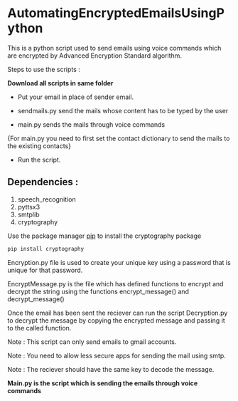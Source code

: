 # AutomatingEncryptedEmailsUsingPython
This is a python script used to send emails using voice commands which are encrypted by Advanced Encryption Standard algorithm.

Steps to use the scripts :

**Download all scripts in same folder**

* Put your email in place of sender email.

* sendmails.py send the mails whose content has to be typed by the user

* main.py sends the mails through voice commands

{For main.py you need to first set the contact dictionary to send the mails to the existing contacts}

* Run the script.

## Dependencies :

1. speech_recognition 
2. pyttsx3 
3. smtplib 
4. cryptography


Use the package manager [pip](https://pip.pypa.io/en/stable/) to install the cryptography package
```bash
pip install cryptography
```
Encryption.py file is used to create your unique key using a password that is unique for that password.

EncryptMessage.py is the file which has defined functions to encrypt and decrypt the string using the functions encrypt_message() and decrypt_message()

Once the email has been sent the reciever can run the script Decryption.py to decrypt the message by copying the encrypted message and passing it to the called function.

Note : This script can only send emails to gmail accounts.

Note : You need to allow less secure apps for sending the mail using smtp.

Note : The reciever should have the same key to decode the message.

**Main.py is the script which is sending the emails through voice commands**
